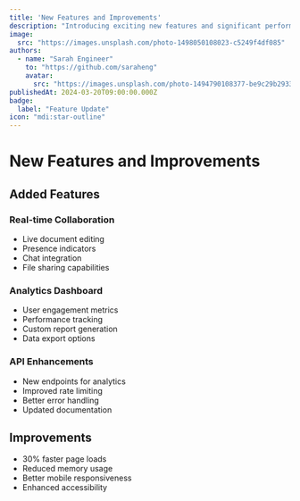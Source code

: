 ```yaml
---
title: 'New Features and Improvements'
description: "Introducing exciting new features and significant performance improvements"
image:
  src: "https://images.unsplash.com/photo-1498050108023-c5249f4df085"
authors:
  - name: "Sarah Engineer"
    to: "https://github.com/saraheng"
    avatar:
      src: "https://images.unsplash.com/photo-1494790108377-be9c29b29330?w=128&h=128&fit=crop"
publishedAt: 2024-03-20T09:00:00.000Z
badge:
  label: "Feature Update"
icon: "mdi:star-outline"
---
```


# New Features and Improvements

## Added Features

### Real-time Collaboration
- Live document editing
- Presence indicators
- Chat integration
- File sharing capabilities

### Analytics Dashboard
- User engagement metrics
- Performance tracking
- Custom report generation
- Data export options

### API Enhancements
- New endpoints for analytics
- Improved rate limiting
- Better error handling
- Updated documentation

## Improvements
- 30% faster page loads
- Reduced memory usage
- Better mobile responsiveness
- Enhanced accessibility 